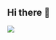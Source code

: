## Hi there 👋

<link rel="stylesheet" type='text/css' href="https://cdn.jsdelivr.net/gh/devicons/devicon@latest/devicon.min.css" />
  <i class="gentoo-original-wordmark"></6>  <img src="https://cdn.jsdelivr.net/gh/devicons/devicon@latest/icons/gentoo/gentoo-original-wordmark.svg" />
